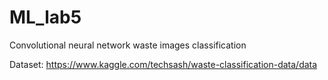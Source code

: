 # ML_lab5

Сonvolutional neural network waste images classification

Dataset: https://www.kaggle.com/techsash/waste-classification-data/data
